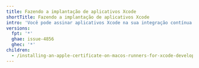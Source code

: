 ```yaml
---
title: Fazendo a implantação de aplicativos Xcode
shortTitle: Fazendo a implantação de aplicativos Xcode
intro: 'Você pode assinar aplicativos Xcode na sua integração contínua (CI) instalando um certificado de assinatura de código da Apple nos executores de {% data variables.product.prodname_actions %}.'
versions:
  fpt: '*'
  ghae: issue-4856
  ghec: '*'
children:
  - /installing-an-apple-certificate-on-macos-runners-for-xcode-development
---
```


